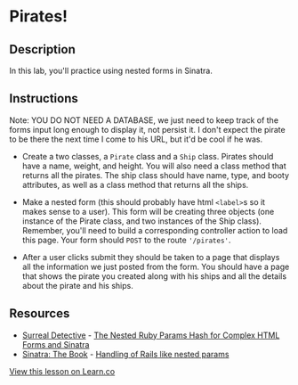 # Pirates!

## Description

In this lab, you'll practice using nested forms in Sinatra.

## Instructions

Note: YOU DO NOT NEED A DATABASE, we just need to keep track of the forms input long enough to display it, not persist it.  I don't expect the pirate to be there the next time I come to his URL, but it'd be cool if he was.

- Create a two classes, a `Pirate` class and a `Ship` class. Pirates should have a name, weight, and height. You will also need a class method that returns all the pirates. The ship class should have name, type, and booty attributes, as well as a class method that returns all the ships.

- Make a nested form (this should probably have html `<label>`s so it makes sense to a user). This form will be creating three objects (one instance of the Pirate class, and two instances of the Ship class). Remember, you'll need to build a corresponding controller action to load this page. Your form should `POST` to the route `'/pirates'`.

- After a user clicks submit they should be taken to a page that displays all the information we just posted from the form.  You should have a page that shows the pirate you created along with his ships and all the details about the pirate and his ships.

## Resources
* [Surreal Detective](http://surrealdetective.github.io/) - [The Nested Ruby Params Hash for Complex HTML Forms and Sinatra](http://surrealdetective.github.io/blog/2013/07/01/the-nested-ruby-params-hash-for-complex-html-forms-and-sinatra/)
* [Sinatra: The Book](http://sinatra.restafari.org/book.html) - [Handling of Rails like nested params](http://sinatra.restafari.org/book.html#handling_of_rails_like_nested_params)


<a href='https://learn.co/lessons/sinatra-nested-forms' data-visibility='hidden'>View this lesson on Learn.co</a>

